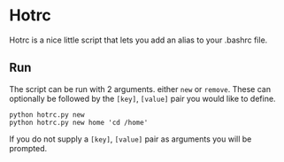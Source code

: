 # Hotrc

Hotrc is a nice little script that lets you add an alias to your .bashrc file.

## Run

The script can be run with 2 arguments. either `new` or `remove`.
These can optionally be followed by the `[key]`, `[value]` pair you would like to define.

    python hotrc.py new
    python hotrc.py new home 'cd /home'

If you do not supply a `[key]`, `[value]` pair as arguments you will be prompted.
